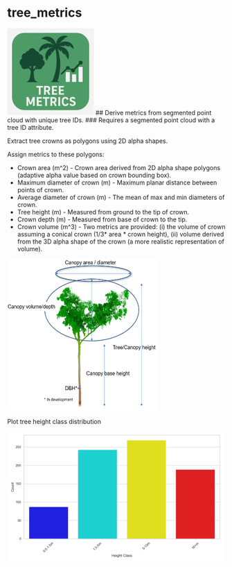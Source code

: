 # tree_metrics
<img src = "https://github.com/timwh/tree_metrics/blob/main/img/ChatGPT_Image_Sep_19_2025_01_51_06_PM.png" width = '200' />
## Derive metrics from segmented point cloud with unique tree IDs.
### Requires a segmented point cloud with a tree ID attribute.

Extract tree crowns as polygons using 2D alpha shapes.

Assign metrics to these polygons:
  - Crown area (m^2) - Crown area derived from 2D alpha shape polygons (adaptive alpha value based on crown bounding box).
  - Maximum diameter of crown (m) - Maximum planar distance between points of crown.
  - Average diameter of crown (m) - The mean of max and min diameters of crown.
  - Tree height (m) - Measured from ground to the tip of crown.
  - Crown depth (m) - Measured from base of crown to the tip.
  - Crown volume (m^3) - Two metrics are provided: (i) the volume of crown assuming a conical crown (1/3* area * crown height), (ii) volume derived from the 3D alpha shape of the crown (a more realistic representation of volume).

<img src="https://github.com/timwh/tree_metrics/blob/main/img/Screenshot_2025-05-23_145317.png" width="350" height="350" />

Plot tree height class distribution

<img src="https://github.com/timwh/tree_metrics/blob/main/img/Figure_1.png" width="500" height="300" />


